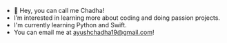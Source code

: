 - 👋 Hey, you can call me Chadha!
- I’m interested in learning more about coding and doing passion projects.
- I'm currently learning Python and Swift.
- You can email me at ayushchadha19@gmail.com!


